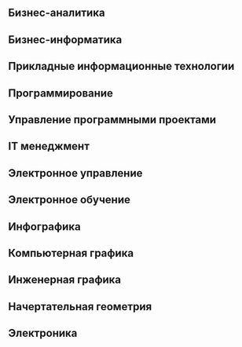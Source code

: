 ## Бизнес-аналитика
## Бизнес-информатика
## Прикладные информационные технологии
## Программирование
## Управление программными проектами
## IT менеджмент
## Электронное управление
## Электронное обучение
## Инфографика
## Компьютерная графика
## Инженерная графика
## Начертательная геометрия
## Электроника
